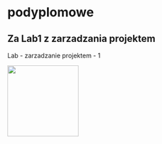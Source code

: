 # podyplomowe
## Za Lab1 z zarzadzania projektem
Lab - zarzadzanie projektem - 1

<img src="https://pngimg.com/uploads/github/github_PNG40.png" height="160" width="160" >
